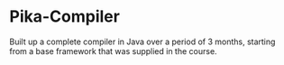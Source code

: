 # Pika-Compiler

Built up a complete compiler in Java over a period of 3 months, starting from a base framework that was supplied in the course.
